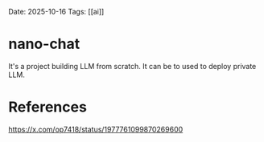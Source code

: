 Date: 2025-10-16
Tags: [[ai]]

# nano-chat

It's a project  building LLM from scratch. It can be to used to deploy private LLM.

# References
https://x.com/op7418/status/1977761099870269600